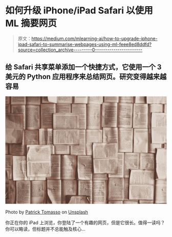 # 如何升级 iPhone/iPad Safari 以使用 ML 摘要网页

> 原文：<https://medium.com/mlearning-ai/how-to-upgrade-iphone-ipad-safari-to-summarise-webpages-using-ml-feee8ed8ddfd?source=collection_archive---------0----------------------->

## 给 Safari 共享菜单添加一个快捷方式，它使用一个 3 美元的 Python 应用程序来总结网页。研究变得越来越容易

![](img/88e37ff990f372654bf2d2c585d481aa.png)

Photo by [Patrick Tomasso](https://unsplash.com/@impatrickt?utm_source=medium&utm_medium=referral) on [Unsplash](https://unsplash.com?utm_source=medium&utm_medium=referral)

你正在你的 iPad 上浏览，你登陆了一个有趣的网页，但是它很长。值得一读吗？你可以略读，但标题并不总能触及核心…